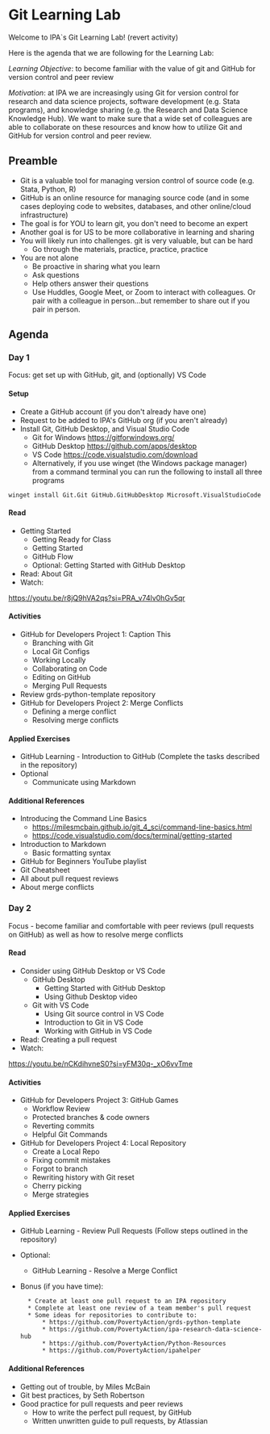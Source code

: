 # Git Learning Lab

Welcome to IPA`s Git Learning Lab! (revert activity)

Here is the agenda that we are following for the Learning Lab:

*Learning Objective*: to become familiar with the value of git and GitHub for version control and peer review

*Motivation*: at IPA we are increasingly using Git for version control for research and data science projects, software development (e.g. Stata programs), and knowledge sharing (e.g. the Research and Data Science Knowledge Hub). 
We want to make sure that a wide set of colleagues are able to collaborate on these resources and know how to utilize Git and GitHub for version control and peer review.

## Preamble

* Git is a valuable tool for managing version control of source code (e.g. Stata, Python, R)
* GitHub is an online resource for managing source code (and in some cases deploying code to websites, databases, and other online/cloud infrastructure)
* The goal is for YOU to learn git, you don't need to become an expert
* Another goal is for US to be more collaborative in learning and sharing
* You will likely run into challenges. git is very valuable, but can be hard
    * Go through the materials, practice, practice, practice
* You are not alone
    * Be proactive in sharing what you learn
    * Ask questions
    * Help others answer their questions
    * Use Huddles, Google Meet, or Zoom to interact with colleagues. Or pair with a colleague in person...but remember to share out if you pair in person.

## Agenda

### Day 1

Focus: get set up with GitHub, git, and (optionally) VS Code

#### Setup

* Create a GitHub account (if you don't already have one)
* Request to be added to IPA's GitHub org (if you aren't already)
* Install Git, GitHub Desktop, and Visual Studio Code
    * Git for Windows https://gitforwindows.org/
    * GitHub Desktop https://github.com/apps/desktop
    * VS Code https://code.visualstudio.com/download
    * Alternatively, if you use winget (the Windows package manager) from a command terminal you can run the following to install all three programs 

```
winget install Git.Git GitHub.GitHubDesktop Microsoft.VisualStudioCode
```

#### Read

* Getting Started
    * Getting Ready for Class
    * Getting Started
    * GitHub Flow
    * Optional: Getting Started with GitHub Desktop 
* Read: About Git
* Watch: 

https://youtu.be/r8jQ9hVA2qs?si=PRA_v74lv0hGv5qr

#### Activities

* GitHub for Developers Project 1: Caption This
    * Branching with Git
    * Local Git Configs
    * Working Locally
    * Collaborating on Code
    * Editing on GitHub
    * Merging Pull Requests
* Review grds-python-template repository
* GitHub for Developers Project 2: Merge Conflicts
    * Defining a merge conflict
    * Resolving merge conflicts

#### Applied Exercises

* GitHub Learning - Introduction to GitHub (Complete the tasks described in the repository)
* Optional
    * Communicate using Markdown


#### Additional References

* Introducing the Command Line Basics
    * https://milesmcbain.github.io/git_4_sci/command-line-basics.html
    * https://code.visualstudio.com/docs/terminal/getting-started
* Introduction to Markdown
    * Basic formatting syntax
* GitHub for Beginners YouTube playlist
* Git Cheatsheet
* All about pull request reviews
* About merge conflicts


### Day 2 

Focus - become familiar and comfortable with peer reviews (pull requests on GitHub) as well as how to resolve merge conflicts

#### Read

* Consider using GitHub Desktop or VS Code
    * GitHub Desktop
        * Getting Started with GitHub Desktop
        * Using Github Desktop video
    * Git with VS Code
        * Using Git source control in VS Code
        * Introduction to Git in VS Code
        * Working with GitHub in VS Code
* Read: Creating a pull request
* Watch: 

https://youtu.be/nCKdihvneS0?si=yFM30q-_xO6vvTme

#### Activities

* GitHub for Developers Project 3: GitHub Games
    * Workflow Review
    * Protected branches & code owners
    * Reverting commits
    * Helpful Git Commands
* GitHub for Developers Project 4: Local Repository
    * Create a Local Repo
    * Fixing commit mistakes
    * Forgot to branch
    * Rewriting history with Git reset
    * Cherry picking
    * Merge strategies
      
#### Applied Exercises

* GitHub Learning - Review Pull Requests (Follow steps outlined in the repository)
* Optional:
    * GitHub Learning - Resolve a Merge Conflict 

* Bonus (if you have time):

        * Create at least one pull request to an IPA repository
        * Complete at least one review of a team member's pull request
        * Some ideas for repositories to contribute to:
            * https://github.com/PovertyAction/grds-python-template
            * https://github.com/PovertyAction/ipa-research-data-science-hub
            * https://github.com/PovertyAction/Python-Resources
            * https://github.com/PovertyAction/ipahelper

#### Additional References

* Getting out of trouble, by Miles McBain
* Git best practices, by Seth Robertson
* Good practice for pull requests and peer reviews
    * How to write the perfect pull request, by GitHub
    * Written unwritten guide to pull requests, by Atlassian

